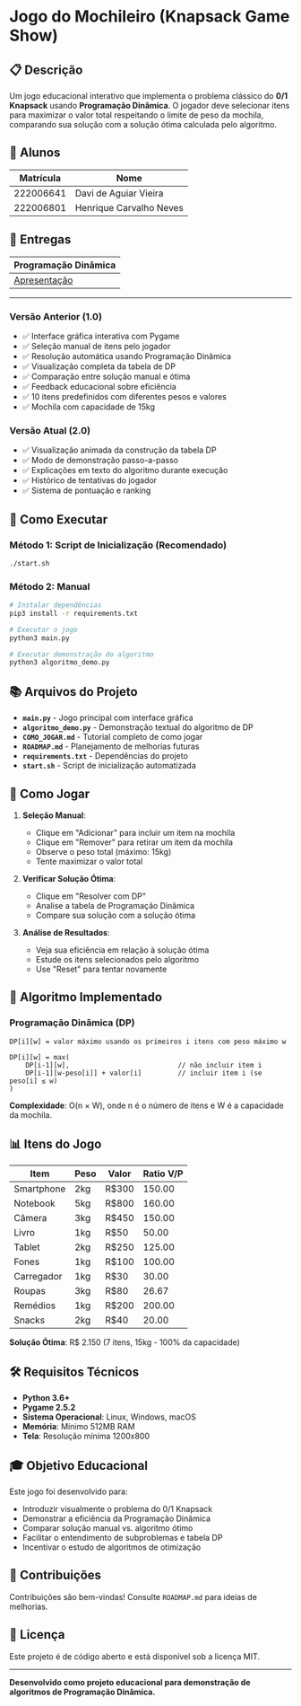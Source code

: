 # Jogo do Mochileiro (Knapsack Game Show)

## 📋 Descrição
Um jogo educacional interativo que implementa o problema clássico do **0/1 Knapsack** usando **Programação Dinâmica**. O jogador deve selecionar itens para maximizar o valor total respeitando o limite de peso da mochila, comparando sua solução com a solução ótima calculada pelo algoritmo.

## 👥 Alunos
| Matrícula | Nome |
|----------|------|
| 222006641 | Davi de Aguiar Vieira |
| 222006801 | Henrique Carvalho Neves |

## 📝 Entregas
| Programação Dinâmica |
|----------|
| [Apresentação](https://www.youtube.com/watch?v=Q5gyoOPqcGo)
---

### Versão Anterior (1.0)
- ✅ Interface gráfica interativa com Pygame
- ✅ Seleção manual de itens pelo jogador
- ✅ Resolução automática usando Programação Dinâmica
- ✅ Visualização completa da tabela de DP
- ✅ Comparação entre solução manual e ótima
- ✅ Feedback educacional sobre eficiência
- ✅ 10 itens predefinidos com diferentes pesos e valores
- ✅ Mochila com capacidade de 15kg

### Versão Atual (2.0)
- ✅ Visualização animada da construção da tabela DP
- ✅ Modo de demonstração passo-a-passo
- ✅ Explicações em texto do algoritmo durante execução
- ✅ Histórico de tentativas do jogador
- ✅ Sistema de pontuação e ranking

## 🚀 Como Executar

### Método 1: Script de Inicialização (Recomendado)
```bash
./start.sh
```

### Método 2: Manual
```bash
# Instalar dependências
pip3 install -r requirements.txt

# Executar o jogo
python3 main.py

# Executar demonstração do algoritmo
python3 algoritmo_demo.py
```

## 📚 Arquivos do Projeto

- **`main.py`** - Jogo principal com interface gráfica
- **`algoritmo_demo.py`** - Demonstração textual do algoritmo de DP
- **`COMO_JOGAR.md`** - Tutorial completo de como jogar
- **`ROADMAP.md`** - Planejamento de melhorias futuras
- **`requirements.txt`** - Dependências do projeto
- **`start.sh`** - Script de inicialização automatizada

## 🎯 Como Jogar

1. **Seleção Manual**:
   - Clique em "Adicionar" para incluir um item na mochila
   - Clique em "Remover" para retirar um item da mochila
   - Observe o peso total (máximo: 15kg)
   - Tente maximizar o valor total

2. **Verificar Solução Ótima**:
   - Clique em "Resolver com DP" 
   - Analise a tabela de Programação Dinâmica
   - Compare sua solução com a solução ótima

3. **Análise de Resultados**:
   - Veja sua eficiência em relação à solução ótima
   - Estude os itens selecionados pelo algoritmo
   - Use "Reset" para tentar novamente

## 🧮 Algoritmo Implementado

### Programação Dinâmica (DP)
```
DP[i][w] = valor máximo usando os primeiros i itens com peso máximo w

DP[i][w] = max(
    DP[i-1][w],                           // não incluir item i
    DP[i-1][w-peso[i]] + valor[i]         // incluir item i (se peso[i] ≤ w)
)
```

**Complexidade**: O(n × W), onde n é o número de itens e W é a capacidade da mochila.

## 📊 Itens do Jogo

| Item       | Peso | Valor | Ratio V/P |
|------------|------|-------|-----------|
| Smartphone | 2kg  | R$300 | 150.00    |
| Notebook   | 5kg  | R$800 | 160.00    |
| Câmera     | 3kg  | R$450 | 150.00    |
| Livro      | 1kg  | R$50  | 50.00     |
| Tablet     | 2kg  | R$250 | 125.00    |
| Fones      | 1kg  | R$100 | 100.00    |
| Carregador | 1kg  | R$30  | 30.00     |
| Roupas     | 3kg  | R$80  | 26.67     |
| Remédios   | 1kg  | R$200 | 200.00    |
| Snacks     | 2kg  | R$40  | 20.00     |

**Solução Ótima**: R$ 2.150 (7 itens, 15kg - 100% da capacidade)

## 🛠️ Requisitos Técnicos

- **Python 3.6+**
- **Pygame 2.5.2**
- **Sistema Operacional**: Linux, Windows, macOS
- **Memória**: Mínimo 512MB RAM
- **Tela**: Resolução mínima 1200x800

## 🎓 Objetivo Educacional

Este jogo foi desenvolvido para:
- Introduzir visualmente o problema do 0/1 Knapsack
- Demonstrar a eficiência da Programação Dinâmica
- Comparar solução manual vs. algoritmo ótimo
- Facilitar o entendimento de subproblemas e tabela DP
- Incentivar o estudo de algoritmos de otimização

## 🤝 Contribuições

Contribuições são bem-vindas! Consulte `ROADMAP.md` para ideias de melhorias.

## 📄 Licença

Este projeto é de código aberto e está disponível sob a licença MIT.

---

**Desenvolvido como projeto educacional para demonstração de algoritmos de Programação Dinâmica.**

